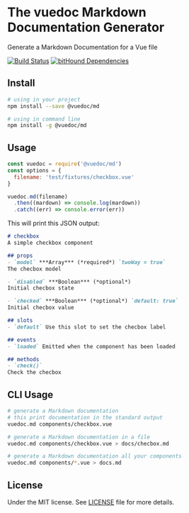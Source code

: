 # The vuedoc Markdown Documentation Generator
Generate a Markdown Documentation for a Vue file

[![Build Status](https://travis-ci.org/vuedoc/md.svg?branch=master)](https://travis-ci.org/vuedoc/md)
[![bitHound Dependencies](https://www.bithound.io/github/vuedoc/md/badges/dependencies.svg)](https://www.bithound.io/github/vuedoc/md/master/dependencies/npm)

## Install
```sh
# using in your project
npm install --save @vuedoc/md

# using in command line
npm install -g @vuedoc/md
```

## Usage
```js
const vuedoc = require('@vuedoc/md')
const options = {
  filename: 'test/fixtures/checkbox.vue'
}

vuedoc.md(filename)
  .then((mardown) => console.log(mardown))
  .catch((err) => console.error(err))
```

This will print this JSON output:

```md
# checkbox 
A simple checkbox component 

## props 
- `model` ***Array*** (*required*) `twoWay = true` 
The checbox model 

- `disabled` ***Boolean*** (*optional*) 
Initial checbox state

- `checked` ***Boolean*** (*optional*) `default: true` 
Initial checbox value

## slots 
- `default` Use this slot to set the checbox label 

## events 
- `loaded` Emitted when the component has been loaded

## methods 
- `check()` 
Check the checbox
```

## CLI Usage
```sh
# generate a Markdown documentation
# this print documentation in the standard output
vuedoc.md components/checkbox.vue

# generate a Markdown documentation in a file
vuedoc.md components/checkbox.vue > docs/checbox.md

# generate a Markdown documentation all your components
vuedoc.md components/*.vue > docs.md
```

## License

Under the MIT license. See [LICENSE](https://github.com/vuedoc/md/blob/master/LICENSE) file for more details.
